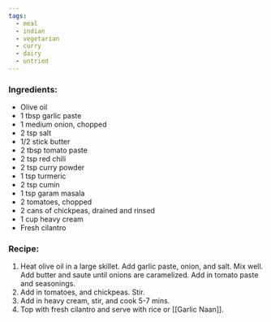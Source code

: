 ```yaml
---
tags:
  - meal
  - indian
  - vegetarian
  - curry
  - dairy
  - untried
---
```

### Ingredients:
- Olive oil
- 1 tbsp garlic paste
- 1 medium onion, chopped
- 2 tsp salt
- 1/2 stick butter
- 2 tbsp tomato paste
- 2 tsp red chili
- 2 tsp curry powder
- 1 tsp turmeric
- 2 tsp cumin
- 1 tsp garam masala
- 2 tomatoes, chopped
- 2 cans of chickpeas, drained and rinsed
- 1 cup heavy cream 
- Fresh cilantro

### Recipe:
1. Heat olive oil in a large skillet. Add garlic paste, onion, and salt. Mix well. Add butter and saute until onions are caramelized. Add in tomato paste and seasonings. 
2. Add in tomatoes, and chickpeas. Stir. 
3. Add in heavy cream, stir, and cook 5-7 mins.
4. Top with fresh cilantro and serve with rice or [[Garlic Naan]].